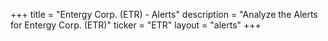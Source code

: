 +++
title = "Entergy Corp. (ETR) - Alerts"
description = "Analyze the Alerts for Entergy Corp. (ETR)"
ticker = "ETR"
layout = "alerts"
+++

